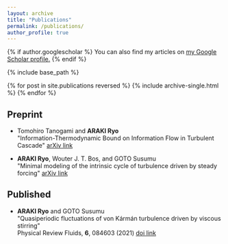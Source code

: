 ```yaml
---
layout: archive
title: "Publications"
permalink: /publications/
author_profile: true
---
```


{% if author.googlescholar %}
  You can also find my articles on <u><a href="{{author.googlescholar}}">my Google Scholar profile</a>.</u>
{% endif %}

{% include base_path %}

{% for post in site.publications reversed %}
  {% include archive-single.html %}
{% endfor %}

## Preprint

- Tomohiro Tanogami and **ARAKI Ryo** \
  "Information-Thermodynamic Bound on Information Flow in Turbulent Cascade" [arXiv link](https://arxiv.org/abs/2206.11163)

- **ARAKI Ryo**, Wouter J. T. Bos, and GOTO Susumu \
  "Minimal modeling of the intrinsic cycle of turbulence driven by steady forcing" [arXiv link](https://arxiv.org/abs/2112.03417)

## Published

- **ARAKI Ryo** and GOTO Susumu  \
  "Quasiperiodic fluctuations of von Kármán turbulence driven by viscous stirring" \
  Physical Review Fluids, **6**, 084603 (2021) [doi link](https://doi.org/10.1103/PhysRevFluids.6.084603)
